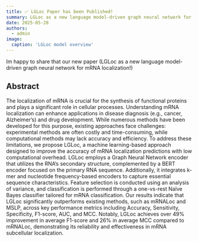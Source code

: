 ```yaml
---
title: ✅ LGLoc Paper has been Published!
summary: LGLoc as a new language model-driven graph neural network for mRNA localization!
date: 2025-05-28
authors:
  - admin
image:
  caption: 'LGLoc model overview'
---
```

Im happy to share that our new paper (LGLoc as a new language model-driven graph neural network for mRNA localization!)
## Abstract
The localization of mRNA is crucial for the synthesis of functional proteins and plays a significant role in cellular processes. Understanding mRNA localization can enhance applications in disease diagnosis (e.g., cancer, Alzheimer’s) and drug development. While numerous methods have been developed for this purpose, existing approaches face challenges: experimental methods are often costly and time-consuming, while computational methods may lack accuracy and efficiency. To address these limitations, we propose LGLoc, a machine learning-based approach designed to improve the accuracy of mRNA localization predictions with low computational overhead. LGLoc employs a Graph Neural Network encoder that utilizes the RNA’s secondary structure, complemented by a BERT encoder focused on the primary RNA sequence. Additionally, it integrates k-mer and nucleotide frequency-based encoders to capture essential sequence characteristics. Feature selection is conducted using an analysis of variance, and classification is performed through a one-vs-rest Naïve Bayes classifier tailored for mRNA classification. Our results indicate that LGLoc significantly outperforms existing methods, such as mRNALoc and MSLP, across key performance metrics including Accuracy, Sensitivity, Specificity, F1-score, AUC, and MCC. Notably, LGLoc achieves over 49% improvement in average F1-score and 26% in average MCC compared to mRNALoc, demonstrating its reliability and effectiveness in mRNA subcellular localization.